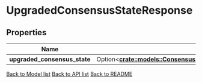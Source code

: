 # UpgradedConsensusStateResponse

## Properties

Name | Type | Description | Notes
------------ | ------------- | ------------- | -------------
**upgraded_consensus_state** | Option<[**crate::models::ConsensusStateAssociatedWithTheRequestIdentifier**](Consensus_state_associated_with_the_request_identifier.md)> |  | [optional]

[Back to Model list](../README.md#documentation-for-models) [Back to API list](../README.md#documentation-for-api-endpoints) [Back to README](../README.md)


